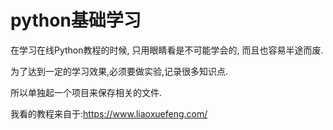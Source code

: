 # python基础学习



在学习在线Python教程的时候, 只用眼睛看是不可能学会的, 而且也容易半途而废.

为了达到一定的学习效果,必须要做实验,记录很多知识点.

所以单独起一个项目来保存相关的文件.



我看的教程来自于:https://www.liaoxuefeng.com/

